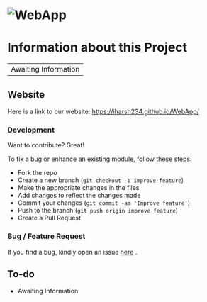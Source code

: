 # ![WebApp](https://i.imgur.com/loal9xU.jpg)


# Information about this Project
<table>
<tr>
<td>
  Awaiting Information
</td>
</tr>
</table>


## Website
Here is a link to our website:  https://iharsh234.github.io/WebApp/

### Development
Want to contribute? Great!

To fix a bug or enhance an existing module, follow these steps:

- Fork the repo
- Create a new branch (`git checkout -b improve-feature`)
- Make the appropriate changes in the files
- Add changes to reflect the changes made
- Commit your changes (`git commit -am 'Improve feature'`)
- Push to the branch (`git push origin improve-feature`)
- Create a Pull Request 

### Bug / Feature Request

If you find a bug, kindly open an issue [here](https://github.com/MrAdapt/Fivem-Updates/issues/new) .


## To-do
- Awaiting Information